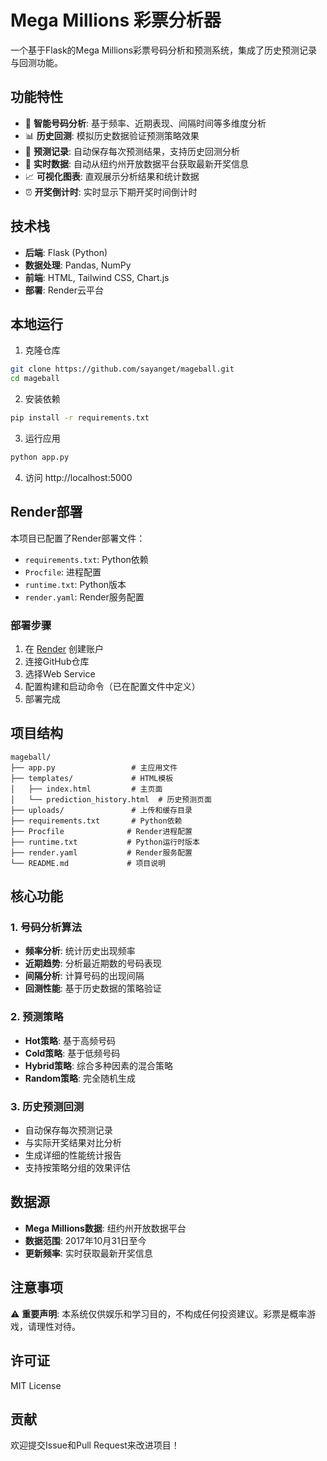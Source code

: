 # Mega Millions 彩票分析器

一个基于Flask的Mega Millions彩票号码分析和预测系统，集成了历史预测记录与回测功能。

## 功能特性

- 🎯 **智能号码分析**: 基于频率、近期表现、间隔时间等多维度分析
- 📊 **历史回测**: 模拟历史数据验证预测策略效果
- 📝 **预测记录**: 自动保存每次预测结果，支持历史回测分析
- 🔄 **实时数据**: 自动从纽约州开放数据平台获取最新开奖信息
- 📈 **可视化图表**: 直观展示分析结果和统计数据
- ⏰ **开奖倒计时**: 实时显示下期开奖时间倒计时

## 技术栈

- **后端**: Flask (Python)
- **数据处理**: Pandas, NumPy
- **前端**: HTML, Tailwind CSS, Chart.js
- **部署**: Render云平台

## 本地运行

1. 克隆仓库
```bash
git clone https://github.com/sayanget/mageball.git
cd mageball
```

2. 安装依赖
```bash
pip install -r requirements.txt
```

3. 运行应用
```bash
python app.py
```

4. 访问 http://localhost:5000

## Render部署

本项目已配置了Render部署文件：
- `requirements.txt`: Python依赖
- `Procfile`: 进程配置
- `runtime.txt`: Python版本
- `render.yaml`: Render服务配置

### 部署步骤

1. 在 [Render](https://render.com) 创建账户
2. 连接GitHub仓库
3. 选择Web Service
4. 配置构建和启动命令（已在配置文件中定义）
5. 部署完成

## 项目结构

```
mageball/
├── app.py                 # 主应用文件
├── templates/             # HTML模板
│   ├── index.html         # 主页面
│   └── prediction_history.html  # 历史预测页面
├── uploads/               # 上传和缓存目录
├── requirements.txt       # Python依赖
├── Procfile              # Render进程配置
├── runtime.txt           # Python运行时版本
├── render.yaml           # Render服务配置
└── README.md             # 项目说明
```

## 核心功能

### 1. 号码分析算法
- **频率分析**: 统计历史出现频率
- **近期趋势**: 分析最近期数的号码表现
- **间隔分析**: 计算号码的出现间隔
- **回测性能**: 基于历史数据的策略验证

### 2. 预测策略
- **Hot策略**: 基于高频号码
- **Cold策略**: 基于低频号码  
- **Hybrid策略**: 综合多种因素的混合策略
- **Random策略**: 完全随机生成

### 3. 历史预测回测
- 自动保存每次预测记录
- 与实际开奖结果对比分析
- 生成详细的性能统计报告
- 支持按策略分组的效果评估

## 数据源

- **Mega Millions数据**: 纽约州开放数据平台
- **数据范围**: 2017年10月31日至今
- **更新频率**: 实时获取最新开奖信息

## 注意事项

⚠️ **重要声明**: 本系统仅供娱乐和学习目的，不构成任何投资建议。彩票是概率游戏，请理性对待。

## 许可证

MIT License

## 贡献

欢迎提交Issue和Pull Request来改进项目！